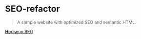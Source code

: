 # SEO-refactor
> A sample website with optimized SEO and semantic HTML.

[Horiseon SEO](https://mnijjar24.github.io/SEO-refactor/index.html) 
